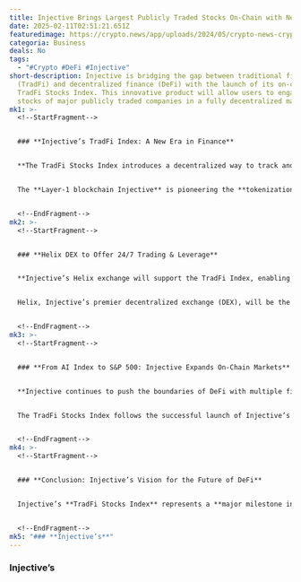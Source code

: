 ```yaml
---
title: Injective Brings Largest Publicly Traded Stocks On-Chain with New TradFi Index
date: 2025-02-11T02:51:21.651Z
featuredimage: https://crypto.news/app/uploads/2024/05/crypto-news-crypto-related-stocks-option04.webp
categoria: Business
deals: No
tags:
  - "#Crypto #DeFi #Injective"
short-description: Injective is bridging the gap between traditional finance
  (TradFi) and decentralized finance (DeFi) with the launch of its on-chain
  TradFi Stocks Index. This innovative product will allow users to engage with
  stocks of major publicly traded companies in a fully decentralized manner.
mk1: >-
  <!--StartFragment-->


  ### **Injective’s TradFi Index: A New Era in Finance**


  **The TradFi Stocks Index introduces a decentralized way to track and trade leading global equities, including Amazon, Apple, and Microsoft.**


  The **Layer-1 blockchain Injective** is pioneering the **tokenization of traditional financial assets**, bringing major stocks on-chain. With this move, users will have **unrestricted access to top-tier equities**, bypassing traditional financial intermediaries. **Eric Chen, CEO of Injective Labs**, highlighted that this step **"democratizes financial markets"**, giving users seamless exposure to leading stocks without centralized constraints.


  <!--EndFragment-->
mk2: >-
  <!--StartFragment-->


  ### **Helix DEX to Offer 24/7 Trading & Leverage**


  **Injective’s Helix exchange will support the TradFi Index, enabling round-the-clock trading with up to 25x leverage.**


  Helix, Injective’s premier decentralized exchange (DEX), will be the primary platform for **trading the TradFi Index**. Users will benefit from **24/7 trading**, eliminating market-hour restrictions imposed by traditional exchanges. With **leverage options of up to 25x**, the product offers advanced tools for traders seeking deeper exposure to global stocks.


  <!--EndFragment-->
mk3: >-
  <!--StartFragment-->


  ### **From AI Index to S&P 500: Injective Expands On-Chain Markets**


  **Injective continues to push the boundaries of DeFi with multiple financial indices, including AI-focused and S&P 500 on-chain products.**


  The TradFi Stocks Index follows the successful launch of Injective’s **AI Index Perpetual Market (AIX)**, which blends AI-related tokens with leading tech stocks like **NVIDIA and Taiwan Semiconductor**. Additionally, the **recent governance vote** for an **on-chain S&P 500 Index** indicates **growing institutional interest in blockchain-based financial instruments**.


  <!--EndFragment-->
mk4: >-
  <!--StartFragment-->


  ### **Conclusion: Injective’s Vision for the Future of DeFi**


  Injective’s **TradFi Stocks Index** represents a **major milestone in decentralized finance**, offering global users a **borderless, trustless** way to interact with traditional markets. As **tokenized stocks gain traction**, Injective is positioning itself as **a leader in on-chain financial innovation**, bringing **institutional-grade TradFi assets to the DeFi space**.


  <!--EndFragment-->
mk5: "### **Injective’s**"
---
```

### **Injective’s**